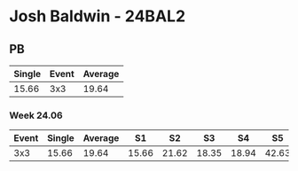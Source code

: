 # Josh Baldwin - 24BAL2

## PB
|Single|Event|Average|
|----|----|----|
|15.66|3x3|19.64|
### Week 24.06
|Event|Single|Average|S1|S2|S3|S4|S5|
|-----|-------|------|--|--|--|--|--|
|3x3|15.66|19.64|15.66|21.62|18.35|18.94|42.63|
